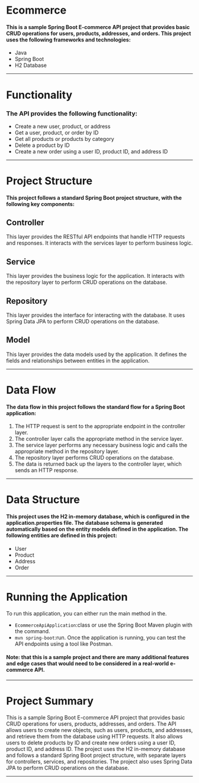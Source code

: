# Ecommerce
#### This is a sample Spring Boot E-commerce API project that provides basic CRUD operations for users, products, addresses, and orders. This project uses the following frameworks and technologies:

- Java
- Spring Boot
- H2 Database
-------

# Functionality
### The API provides the following functionality:

- Create a new user, product, or address
- Get a user, product, or order by ID
- Get all products or products by category
- Delete a product by ID
- Create a new order using a user ID, product ID, and address ID

----------------

# Project Structure
#### This project follows a standard Spring Boot project structure, with the following key components:

## Controller
This layer provides the RESTful API endpoints that handle HTTP requests and responses. It interacts with the services layer to perform business logic.

## Service
This layer provides the business logic for the application. It interacts with the repository layer to perform CRUD operations on the database.

## Repository
This layer provides the interface for interacting with the database. It uses Spring Data JPA to perform CRUD operations on the database.

## Model
This layer provides the data models used by the application. It defines the fields and relationships between entities in the application.

-----------

# Data Flow
#### The data flow in this project follows the standard flow for a Spring Boot application:

1. The HTTP request is sent to the appropriate endpoint in the controller layer.
2. The controller layer calls the appropriate method in the service layer.
3. The service layer performs any necessary business logic and calls the appropriate method in the repository layer.
4. The repository layer performs CRUD operations on the database.
5. The data is returned back up the layers to the controller layer, which sends an HTTP response.

------------

# Data Structure
#### This project uses the H2 in-memory database, which is configured in the application.properties file. The database schema is generated automatically based on the entity models defined in the application. The following entities are defined in this project:

- User
- Product
- Address
- Order

---------

# Running the Application
To run this application, you can either run the main method in the.
 - `EcommerceApiApplication`:class or use the Spring Boot Maven plugin with the command.
- `mvn spring-boot`:run. Once the application is running, you can test the API endpoints using a tool like Postman.

#### Note: that this is a sample project and there are many additional features and edge cases that would need to be considered in a real-world e-commerce API.

--------

# Project Summary
This is a sample Spring Boot E-commerce API project that provides basic CRUD operations for users, products, addresses, and orders. The API allows users to create new objects, such as users, products, and addresses, and retrieve them from the database using HTTP requests. It also allows users to delete products by ID and create new orders using a user ID, product ID, and address ID. The project uses the H2 in-memory database and follows a standard Spring Boot project structure, with separate layers for controllers, services, and repositories. The project also uses Spring Data JPA to perform CRUD operations on the database.

--------------
